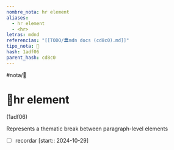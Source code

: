 ```yaml
---
nombre_nota: hr element
aliases:
  - hr element
  - <hr>
letras: mdnd
referencias: "[[TODO/🏛️mdn docs (cd8c0).md]]"
tipo_nota: 📑
hash: 1adf06
parent_hash: cd8c0
---
```


#nota/📑

# 📑hr element
<div class="hash">(1adf06)</div>

Represents a thematic break between paragraph-level elements

- [ ] recordar  [start:: 2024-10-29]
